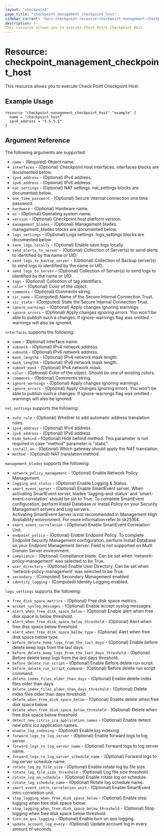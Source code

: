 ```yaml
---
layout: "checkpoint"
page_title: "checkpoint_management_checkpoint_host"
sidebar_current: "docs-checkpoint-resource-checkpoint-management-checkpoint-host"
description: |-
This resource allows you to execute Check Point Checkpoint Host.
---
```


# Resource: checkpoint_management_checkpoint_host

This resource allows you to execute Check Point Checkpoint Host.

## Example Usage


```hcl
resource "checkpoint_management_checkpoint_host" "example" {
  name = "checkpoint host"
  ipv4_address = "5.5.5.5"
}
```

## Argument Reference

The following arguments are supported:

* `name` - (Required) Object name. 
* `interfaces` - (Optional) Checkpoint host interfaces. interfaces blocks are documented below.
* `ipv4_address` - (Optional) IPv4 address. 
* `ipv6_address` - (Optional) IPv6 address. 
* `nat_settings` - (Optional) NAT settings. nat_settings blocks are documented below.
* `one_time_password` - (Optional) Secure internal connection one time password. 
* `hardware` - (Optional) Hardware name. 
* `os` - (Optional) Operating system name. 
* `version` - (Optional) Checkpoint host platform version. 
* `management_blades` - (Optional) Management blades. management_blades blocks are documented below.
* `logs_settings` - (Optional) Logs settings. logs_settings blocks are documented below.
* `save_logs_locally` - (Optional) Enable save logs locally. 
* `send_alerts_to_server` - (Optional) Collection of Server(s) to send alerts to identified by the name or UID.
* `send_logs_to_backup_server` - (Optional) Collection of Backup server(s) to send logs to identified by the name or UID.
* `send_logs_to_server` - (Optional) Collection of Server(s) to send logs to identified by the name or UID.
* `tags` - (Optional) Collection of tag identifiers.
* `color` - (Optional) Color of the object.
* `comments` - (Optional) Comments string. 
* `sic_name` - (Computed) Name of the Secure Internal Connection Trust.
* `sic_state` - (Computed) State the Secure Internal Connection Trust.
* `ignore_warnings` - (Optional) Apply changes ignoring warnings. 
* `ignore_errors` - (Optional) Apply changes ignoring errors. You won't be able to publish such a changes. If ignore-warnings flag was omitted - warnings will also be ignored. 


`interfaces` supports the following:

* `name` - (Optional) Interface name. 
* `subnet4` - (Optional) IPv4 network address. 
* `subnet6` - (Optional) IPv6 network address. 
* `mask_length4` - (Optional) IPv4 network mask length. 
* `mask_length6` - (Optional) IPv6 network mask length. 
* `subnet_mask` - (Optional) IPv4 network mask. 
* `color` - (Optional) Color of the object. Should be one of existing colors. 
* `comments` - (Optional) Comments string. 
* `ignore_warnings` - (Optional) Apply changes ignoring warnings. 
* `ignore_errors` - (Optional) Apply changes ignoring errors. You won't be able to publish such a changes. If ignore-warnings flag was omitted - warnings will also be ignored. 


`nat_settings` supports the following:

* `auto_rule` - (Optional) Whether to add automatic address translation rules. 
* `ipv4_address` - (Optional) IPv4 address. 
* `ipv6_address` - (Optional) IPv6 address. 
* `hide_behind` - (Optional) Hide behind method. This parameter is not required in case "method" parameter is "static". 
* `install_on` - (Optional) Which gateway should apply the NAT translation. 
* `method` - (Optional) NAT translation method. 


`management_blades` supports the following:

* `network_policy_management` - (Optional) Enable Network Policy Management. 
* `logging_and_status` - (Optional) Enable Logging & Status. 
* `smart_event_server` - (Optional) Enable SmartEvent server. When activating SmartEvent server, blades 'logging-and-status' and 'smart-event-correlation' should be set to True. To complete SmartEvent configuration, perform Install Database or Install Policy on your Security Management servers and Log servers. </br>Activating SmartEvent Server is not recommended in Management High Availability environment. For more information refer to sk25164. 
* `smart_event_correlation` - (Optional) Enable SmartEvent Correlation Unit. 
* `endpoint_policy` - (Optional) Enable Endpoint Policy. To complete Endpoint Security Management configuration, perform Install Database on your Endpoint Management Server. Field is not supported on Multi Domain Server environment. 
* `compliance` - (Optional) Compliance blade. Can be set when 'network-policy-management' was selected to be True. 
* `user_directory` - (Optional) Enable User Directory. Can be set when 'network-policy-management' was selected to be True. 
* `secondary` - (Computed) Secondary Management enabled.
* `identity_logging` - (Computed) Identity Logging enabled.

`logs_settings` supports the following:

* `free_disk_space_metrics` - (Optional) Free disk space metrics. 
* `accept_syslog_messages` - (Optional) Enable accept syslog messages. 
* `alert_when_free_disk_space_below` - (Optional) Enable alert when free disk space is below threshold. 
* `alert_when_free_disk_space_below_threshold` - (Optional) Alert when free disk space below threshold. 
* `alert_when_free_disk_space_below_type` - (Optional) Alert when free disk space below type. 
* `before_delete_keep_logs_from_the_last_days` - (Optional) Enable before delete keep logs from the last days. 
* `before_delete_keep_logs_from_the_last_days_threshold` - (Optional) Before delete keep logs from the last days threshold. 
* `before_delete_run_script` - (Optional) Enable Before delete run script. 
* `before_delete_run_script_command` - (Optional) Before delete run script command. 
* `delete_index_files_older_than_days` - (Optional) Enable delete index files older than days. 
* `delete_index_files_older_than_days_threshold` - (Optional) Delete index files older than days threshold. 
* `delete_when_free_disk_space_below` - (Optional) Enable delete when free disk space below. 
* `delete_when_free_disk_space_below_threshold` - (Optional) Delete when free disk space below threshold. 
* `detect_new_citrix_ica_application_names` - (Optional) Enable detect new citrix ica application names. 
* `enable_log_indexing` - (Optional) Enable log indexing. 
* `forward_logs_to_log_server` - (Optional) Enable forward logs to log server. 
* `forward_logs_to_log_server_name` - (Optional) Forward logs to log server name. 
* `forward_logs_to_log_server_schedule_name` - (Optional) Forward logs to log server schedule name. 
* `rotate_log_by_file_size` - (Optional) Enable rotate log by file size. 
* `rotate_log_file_size_threshold` - (Optional) Log file size threshold. 
* `rotate_log_on_schedule` - (Optional) Enable rotate log on schedule. 
* `rotate_log_schedule_name` - (Optional) Rotate log schedule name. 
* `smart_event_intro_correletion_unit` - (Optional) Enable SmartEvent intro correletion unit. 
* `stop_logging_when_free_disk_space_below` - (Optional) Enable stop logging when free disk space below. 
* `stop_logging_when_free_disk_space_below_threshold` - (Optional) Stop logging when free disk space below threshold. 
* `turn_on_qos_logging` - (Optional) Enable turn on qos logging. 
* `update_account_log_every` - (Optional) Update account log in every amount of seconds.